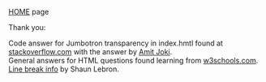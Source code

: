 [HOME](https://cherylhughey.github.io/hugheys_harbor/) page

Thank you:

Code answer for Jumbotron transparency in index.hmtl found at [stackoverflow.com](https://stackoverflow.com/questions/22904102/how-to-change-the-background-color-of-jumbrotron">source) with the answer by [Amit Joki](https://stackoverflow.com/users/3001736/amit-joki).  
General answers for HTML questions found learning from [w3schools.com](https://www.w3schools.com/tags/att_a_target.asp).  
[Line break info](https://gist.github.com/shaunlebron/746476e6e7a4d698b373) by Shaun Lebron.

